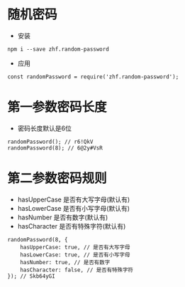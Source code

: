 # 随机密码
* 安装
```
npm i --save zhf.random-password
```
* 应用
```
const randomPassword = require('zhf.random-password');
```

# 第一参数密码长度
* 密码长度默认是6位
```
randomPassword(); // r6!QkV
randomPassword(8); // 6@2y#VsR
```

# 第二参数密码规则
* hasUpperCase 是否有大写字母(默认有)
* hasLowerCase 是否有小写字母(默认有)
* hasNumber 是否有数字(默认有)
* hasCharacter 是否有特殊字符(默认有)
```
randomPassword(8, {
    hasUpperCase: true, // 是否有大写字母
    hasLowerCase: true, // 是否有小写字母
    hasNumber: true, // 是否有数字
    hasCharacter: false, // 是否有特殊字符
}); // Skb64yGI
```


